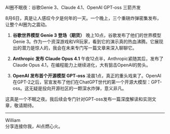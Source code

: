 AI圈不眠夜：谷歌Genie 3、Claude 4.1、OpenAI GPT-oss 三箭齐发

8月6日，真是让人感叹今夕是何年的一天。一个晚上，三个重磅炸弹密集发布，让整个AI圈为之震动。

1.  **谷歌世界模型 Genie 3 登场（期货）**
    晚上10点，谷歌发布了他们的世界模型Genie 3。作为一个资深游戏和VR玩家，看到它的演示真的热血沸腾。它展现出的潜力是惊人的，我会在未来专门写一篇文章来深入聊聊它。

2.  **Anthropic 发布 Claude Opus 4.1**
    午夜12点半，Anthropic紧随其后，发布了Claude Opus 4.1，在编程能力上继续进化，大有狙击OpenAI的势头。

3.  **OpenAI 发布首个开源模型 GPT-oss**
    凌晨1点，真正的重头戏来了。OpenAI在GPT-2之后，官宣发布了他们在ChatGPT世代的第一个开源大模型：GPT-oss。这无疑是投向开源社区的一颗深水炸弹，意义非凡。

这真是一个不眠之夜。我后续会专门针对GPT-oss发布一篇深度解读和实测文章，敬请期待。

---
William \
分享连接你我，AI点燃心火。